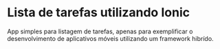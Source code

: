 # Lista de tarefas utilizando Ionic

App simples para listagem de tarefas, apenas para exemplificar o desenvolvimento de aplicativos móveis utilizando um framework hibrído.
